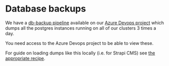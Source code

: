 # Database backups

We have a [db-backup pipeline](https://dev.azure.com/bratislava-innovation/Inovacie/_build?definitionId=28) available on our [Azure Devops project](https://dev.azure.com/bratislava-innovation/Inovacie) which dumps all the postgres instances running on all of our clusters 3 times a day.

You need access to the Azure Devops project to be able to view these.

For guide on loading dumps like this locally (i.e. for Strapi CMS) see [the appropriate recipe](./../strapi/load-strapi-db-in-local-dev).
